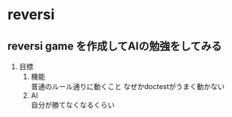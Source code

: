 # reversi
## reversi game を作成してAIの勉強をしてみる
1. 目標
	1. 機能  
	普通のルール通りに動くこと
	なぜかdoctestがうまく動かない
	2. AI  
	自分が勝てなくなるくらい
